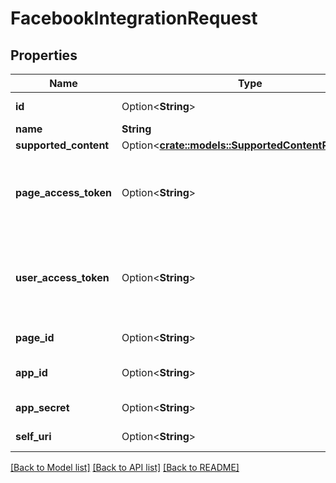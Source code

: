 # FacebookIntegrationRequest

## Properties

Name | Type | Description | Notes
------------ | ------------- | ------------- | -------------
**id** | Option<**String**> | The globally unique identifier for the object. | [optional][readonly]
**name** | **String** | The name of the Facebook Integration | 
**supported_content** | Option<[**crate::models::SupportedContentReference**](SupportedContentReference.md)> |  | [optional]
**page_access_token** | Option<**String**> | The long-lived Page Access Token of Facebook page.  See https://developers.facebook.com/docs/facebook-login/access-tokens.  When a pageAccessToken is provided, pageId and userAccessToken are not required. | [optional]
**user_access_token** | Option<**String**> | The short-lived User Access Token of the Facebook user logged into the Facebook app.  See https://developers.facebook.com/docs/facebook-login/access-tokens.  When userAccessToken is provided, pageId is mandatory.  When userAccessToken/pageId combination is provided, pageAccessToken is not required. | [optional]
**page_id** | Option<**String**> | The page Id of Facebook page. The pageId is required when userAccessToken is provided. | [optional]
**app_id** | Option<**String**> | The app Id of Facebook app. The appId is required when a customer wants to use their own approved Facebook app. | [optional]
**app_secret** | Option<**String**> | The app Secret of Facebook app. The appSecret is required when appId is provided. | [optional]
**self_uri** | Option<**String**> | The URI for this object | [optional][readonly]

[[Back to Model list]](../README.md#documentation-for-models) [[Back to API list]](../README.md#documentation-for-api-endpoints) [[Back to README]](../README.md)


